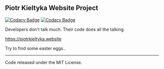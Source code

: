 ## Piotr Kieltyka Website Project

[![Codacy Badge](https://api.codacy.com/project/badge/Grade/288be340be834f5c81d383390a1147f2)](https://app.codacy.com/gh/PiotrKieltyka/website?utm_source=github.com&utm_medium=referral&utm_content=PiotrKieltyka/website&utm_campaign=Badge_Grade)
[![Codacy Badge](https://api.codacy.com/project/badge/Grade/8f868e6d34624bd6b797d0b9c22c84d5)](https://app.codacy.com/manual/p.kieltyka/website?utm_source=github.com&utm_medium=referral&utm_content=PiotrKieltyka/website&utm_campaign=Badge_Grade_Dashboard)

Developers don't talk much. Their code does all the talking.

<https://piotrkieltyka.website>

Try to find some easter eggs..

------------
Code released under the MIT License.
